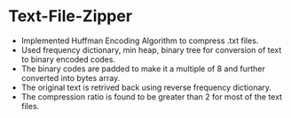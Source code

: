 # Text-File-Zipper
* Implemented Huffman Encoding Algorithm to compress .txt files.
* Used frequency dictionary, min heap, binary tree for conversion of text to binary encoded codes.
* The binary codes are padded to make it a multiple of 8 and further converted into bytes array.
* The original text is retrived back using reverse frequency dictionary.
* The compression ratio is found to be greater than 2 for most of the text files.
